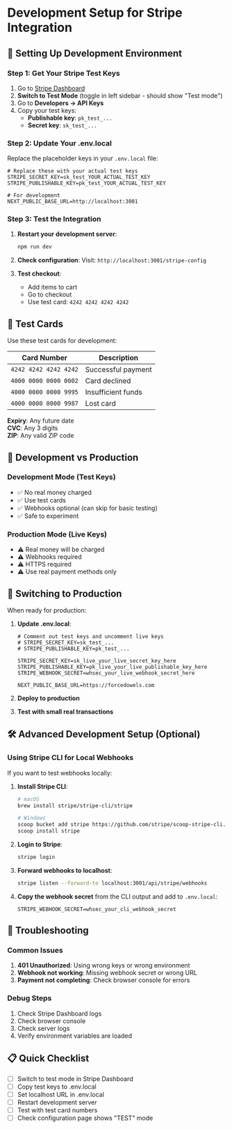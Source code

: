 # Development Setup for Stripe Integration

## 🔧 Setting Up Development Environment

### Step 1: Get Your Stripe Test Keys

1. Go to [Stripe Dashboard](https://dashboard.stripe.com)
2. **Switch to Test Mode** (toggle in left sidebar - should show "Test mode")
3. Go to **Developers → API Keys**
4. Copy your test keys:
   - **Publishable key**: `pk_test_...`
   - **Secret key**: `sk_test_...`

### Step 2: Update Your .env.local

Replace the placeholder keys in your `.env.local` file:

```env
# Replace these with your actual test keys
STRIPE_SECRET_KEY=sk_test_YOUR_ACTUAL_TEST_KEY
STRIPE_PUBLISHABLE_KEY=pk_test_YOUR_ACTUAL_TEST_KEY

# For development
NEXT_PUBLIC_BASE_URL=http://localhost:3001
```

### Step 3: Test the Integration

1. **Restart your development server**:
   ```bash
   npm run dev
   ```

2. **Check configuration**:
   Visit: `http://localhost:3001/stripe-config`

3. **Test checkout**:
   - Add items to cart
   - Go to checkout
   - Use test card: `4242 4242 4242 4242`

## 🧪 Test Cards

Use these test cards for development:

| Card Number | Description |
|-------------|-------------|
| `4242 4242 4242 4242` | Successful payment |
| `4000 0000 0000 0002` | Card declined |
| `4000 0000 0000 9995` | Insufficient funds |
| `4000 0000 0000 9987` | Lost card |

**Expiry**: Any future date  
**CVC**: Any 3 digits  
**ZIP**: Any valid ZIP code

## 🔄 Development vs Production

### Development Mode (Test Keys)
- ✅ No real money charged
- ✅ Use test cards
- ✅ Webhooks optional (can skip for basic testing)
- ✅ Safe to experiment

### Production Mode (Live Keys)
- ⚠️ Real money will be charged
- ⚠️ Webhooks required
- ⚠️ HTTPS required
- ⚠️ Use real payment methods only

## 🚀 Switching to Production

When ready for production:

1. **Update .env.local**:
   ```env
   # Comment out test keys and uncomment live keys
   # STRIPE_SECRET_KEY=sk_test_...
   # STRIPE_PUBLISHABLE_KEY=pk_test_...
   
   STRIPE_SECRET_KEY=sk_live_your_live_secret_key_here
   STRIPE_PUBLISHABLE_KEY=pk_live_your_live_publishable_key_here
   STRIPE_WEBHOOK_SECRET=whsec_your_live_webhook_secret_here
   
   NEXT_PUBLIC_BASE_URL=https://forcedowels.com
   ```

2. **Deploy to production**
3. **Test with small real transactions**

## 🛠️ Advanced Development Setup (Optional)

### Using Stripe CLI for Local Webhooks

If you want to test webhooks locally:

1. **Install Stripe CLI**:
   ```bash
   # macOS
   brew install stripe/stripe-cli/stripe
   
   # Windows
   scoop bucket add stripe https://github.com/stripe/scoop-stripe-cli.git
   scoop install stripe
   ```

2. **Login to Stripe**:
   ```bash
   stripe login
   ```

3. **Forward webhooks to localhost**:
   ```bash
   stripe listen --forward-to localhost:3001/api/stripe/webhooks
   ```

4. **Copy the webhook secret** from the CLI output and add to `.env.local`:
   ```env
   STRIPE_WEBHOOK_SECRET=whsec_your_cli_webhook_secret
   ```

## 🐛 Troubleshooting

### Common Issues

1. **401 Unauthorized**: Using wrong keys or wrong environment
2. **Webhook not working**: Missing webhook secret or wrong URL
3. **Payment not completing**: Check browser console for errors

### Debug Steps

1. Check Stripe Dashboard logs
2. Check browser console
3. Check server logs
4. Verify environment variables are loaded

## 📋 Quick Checklist

- [ ] Switch to test mode in Stripe Dashboard
- [ ] Copy test keys to .env.local
- [ ] Set localhost URL in .env.local
- [ ] Restart development server
- [ ] Test with test card numbers
- [ ] Check configuration page shows "TEST" mode
